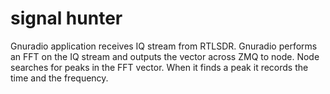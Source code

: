 # signal hunter

Gnuradio application receives IQ stream from RTLSDR.  Gnuradio performs an FFT on the IQ stream and outputs the vector across ZMQ to node.  Node searches for peaks in the FFT vector.  When it finds a peak it records the time and the frequency.
